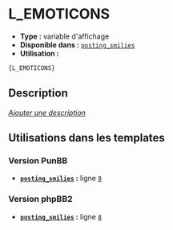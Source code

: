 # L_EMOTICONS
* __Type :__ variable d'affichage
* __Disponible dans :__ [`posting_smilies`](../tpl/var/posting_smilies.md)
* __Utilisation :__

```html
{L_EMOTICONS}
```

## Description
[*Ajouter une description*](https://fa-tvars.appspot.com/var/L_EMOTICONS)

## Utilisations dans les templates

### Version PunBB
* __[`posting_smilies`](../tpl/var/posting_smilies.md#readme) :__ ligne [`8`](../tpl/src/punbb/posting_smilies.tpl#L8)

### Version phpBB2
* __[`posting_smilies`](../tpl/var/posting_smilies.md#readme) :__ ligne [`8`](../tpl/src/subsilver/posting_smilies.tpl#L8)